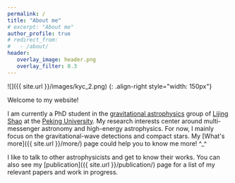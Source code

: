 ```yaml
---
permalink: /
title: "About me"
# excerpt: "About me"
author_profile: true
# redirect_from: 
#   - /about/
header:
   overlay_image: header.png
   overlay_filter: 0.3
---
```


![]({{ site.url }}/images/kyc_2.png)
{: .align-right style="width: 150px"} 

Welcome to my website! 

I am currently a PhD student in the [gravitational astrophysics](https://kiaagravity.github.io/about/) group 
of [Lijing Shao](http://friendshao.github.io/about/) at the [Peking University](https://english.pku.edu.cn/).
My research interests center around multi-messenger astronomy and high-energy astrophysics. 
For now, I mainly focus on the gravitational-wave detections and compact stars. 
My [What's more]({{ site.url }}/more/) page could help you to know me more! ^_^ 

I like to talk to other astrophysicists and get to know their works. You can also see my
[publication]({{ site.url }}/publication/) page for a list of my relevant papers and work in progress.







